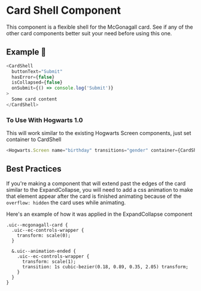 # Card Shell Component

This component is a flexible shell for the McGonagall card. See if any of the other card components better suit your need before using this one.

## Example 🚀

```javascript
<CardShell
  buttonText="Submit"
  hasError={false}
  isCollapsed={false}
  onSubmit={() => console.log('Submit')}
>
  Some card content
</CardShell>
```

### To Use With Hogwarts 1.0

This will work similar to the existing Hogwarts Screen components, just set container to CardShell

```javascript
<Hogwarts.Screen name="birthday" transitions="gender" container={CardShell} />
```

## Best Practices

If you're making a component that will extend past the edges of the card similar to the ExpandCollapse, you will need to add a css animation to make that element appear after the card is finished animating because of the `overflow: hidden` the card uses while animating.

Here's an example of how it was applied in the ExpandCollapse component

```
.uic--mcgonagall-card {
  .uic--ec-controls-wrapper {
    transform: scale(0);
  }

  &.uic--animation-ended {
    .uic--ec-controls-wrapper {
      transform: scale(1);
      transition: 1s cubic-bezier(0.18, 0.89, 0.35, 2.05) transform;
    }
  }
}
```
